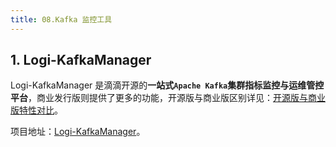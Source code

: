 ```yaml
---
title: 08.Kafka 监控工具
---
```


## 1. Logi-KafkaManager

Logi-KafkaManager 是滴滴开源的**一站式`Apache Kafka`集群指标监控与运维管控平台**，商业发行版则提供了更多的功能，开源版与商业版区别详见：[开源版与商业版特性对比](https://github.com/didi/Logi-KafkaManager/blob/master/docs/%E5%BC%80%E6%BA%90%E7%89%88%E4%B8%8E%E5%95%86%E4%B8%9A%E7%89%88%E7%89%B9%E6%80%A7%E5%AF%B9%E6%AF%94.md)。

项目地址：[Logi-KafkaManager](https://github.com/didi/Logi-KafkaManager)。

